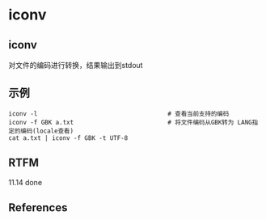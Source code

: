 
# iconv 

## iconv

对文件的编码进行转换，结果输出到stdout

## 示例

```text
iconv -l                                    # 查看当前支持的编码
iconv -f GBK a.txt                          # 将文件编码从GBK转为 LANG指定的编码(locale查看)
cat a.txt | iconv -f GBK -t UTF-8            
```

## RTFM

11.14 done

## References

